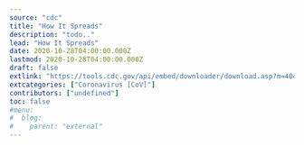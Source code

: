 ```yaml
---
source: "cdc"
title: "How It Spreads"
description: "todo.."
lead: "How It Spreads"
date: 2020-10-28T04:00:00.000Z
lastmod: 2020-10-28T04:00:00.000Z
draft: false
extlink: "https://tools.cdc.gov/api/embed/downloader/download.asp?m=404952&c=407478"
extcategories: ["Coronavirus [CoV]"]
contributors: ["undefined"]
toc: false
#menu:
#  blog:
#    parent: "external"
---
```

